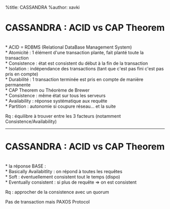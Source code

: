 %title: CASSANDRA
%author: xavki


# CASSANDRA : ACID vs CAP Theorem


<br>
* ACID = RDBMS (Relational DataBase Management System)
<br>
		* Atomicité : 1 élément d'une transaction plante, fait planté toute la transaction
<br>
		* Consistence : état est consistent du début à la fin de la transaction
<br>
		* Isolation : indépendance des transactions (tant que c'est pas fini c'est pas pris en compte)
<br>
		* Durabilité : 1 transaction terminée est pris en compte de manière permanente

<br>
* CAP Theorem ou Théorème de Brewer
<br>
		* Consistence : même état sur tous les serveurs
<br>
		* Availability : réponse systématique aux requête
<br>
		* Partition : autonomie si coupure réseau... et la suite
<br>

Rq : équilibre à trouver entre les 3 facteurs (notamment Consistence/Availability)

-------------------------------------------------------------------------------------------------------------


# CASSANDRA : ACID vs CAP Theorem


<br>
* la réponse BASE :
<br>
		* Basically Availabitlity : on répond à toutes les requêtes
<br>
		* Soft : éventuellement consistent tout le temps (dispo)
<br>
		* Eventually consistent : si plus de requête => on est consistent

Rq : approcher de la consistence avec un quorum

Pas de transaction mais PAXOS Protocol



